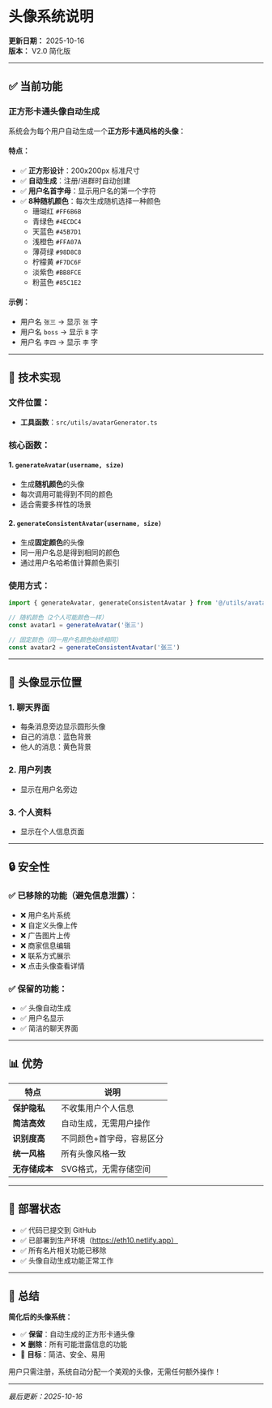 # 头像系统说明

**更新日期：** 2025-10-16  
**版本：** V2.0 简化版

---

## ✅ 当前功能

### **正方形卡通头像自动生成**

系统会为每个用户自动生成一个**正方形卡通风格的头像**：

#### 特点：
- ✅ **正方形设计**：200x200px 标准尺寸
- ✅ **自动生成**：注册/进群时自动创建
- ✅ **用户名首字母**：显示用户名的第一个字符
- ✅ **8种随机颜色**：每次生成随机选择一种颜色
  - 珊瑚红 `#FF6B6B`
  - 青绿色 `#4ECDC4`
  - 天蓝色 `#45B7D1`
  - 浅橙色 `#FFA07A`
  - 薄荷绿 `#98D8C8`
  - 柠檬黄 `#F7DC6F`
  - 淡紫色 `#BB8FCE`
  - 粉蓝色 `#85C1E2`

#### 示例：
- 用户名 `张三` → 显示 `张` 字
- 用户名 `boss` → 显示 `B` 字
- 用户名 `李四` → 显示 `李` 字

---

## 🔧 技术实现

### 文件位置：
- **工具函数**：`src/utils/avatarGenerator.ts`

### 核心函数：

#### 1. `generateAvatar(username, size)`
- 生成**随机颜色**的头像
- 每次调用可能得到不同的颜色
- 适合需要多样性的场景

#### 2. `generateConsistentAvatar(username, size)`
- 生成**固定颜色**的头像
- 同一用户名总是得到相同的颜色
- 通过用户名哈希值计算颜色索引

### 使用方式：

```typescript
import { generateAvatar, generateConsistentAvatar } from '@/utils/avatarGenerator'

// 随机颜色（2个人可能颜色一样）
const avatar1 = generateAvatar('张三')

// 固定颜色（同一用户名颜色始终相同）
const avatar2 = generateConsistentAvatar('张三')
```

---

## 🎨 头像显示位置

### 1. **聊天界面**
- 每条消息旁边显示圆形头像
- 自己的消息：蓝色背景
- 他人的消息：黄色背景

### 2. **用户列表**
- 显示在用户名旁边

### 3. **个人资料**
- 显示在个人信息页面

---

## 🔒 安全性

### ✅ 已移除的功能（避免信息泄露）：
- ❌ 用户名片系统
- ❌ 自定义头像上传
- ❌ 广告图片上传
- ❌ 商家信息编辑
- ❌ 联系方式展示
- ❌ 点击头像查看详情

### ✅ 保留的功能：
- ✅ 头像自动生成
- ✅ 用户名显示
- ✅ 简洁的聊天界面

---

## 📊 优势

| 特点 | 说明 |
|------|------|
| **保护隐私** | 不收集用户个人信息 |
| **简洁高效** | 自动生成，无需用户操作 |
| **识别度高** | 不同颜色+首字母，容易区分 |
| **统一风格** | 所有头像风格一致 |
| **无存储成本** | SVG格式，无需存储空间 |

---

## 🚀 部署状态

- ✅ 代码已提交到 GitHub
- ✅ 已部署到生产环境（https://eth10.netlify.app）
- ✅ 所有名片相关功能已移除
- ✅ 头像自动生成功能正常工作

---

## 📝 总结

**简化后的头像系统：**
- ✅ **保留**：自动生成的正方形卡通头像
- ❌ **删除**：所有可能泄露信息的功能
- 🎯 **目标**：简洁、安全、易用

用户只需注册，系统自动分配一个美观的头像，无需任何额外操作！

---

*最后更新：2025-10-16*

